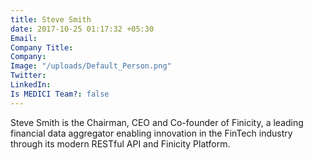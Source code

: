 ```yaml
---
title: Steve Smith
date: 2017-10-25 01:17:32 +05:30
Email: 
Company Title: 
Company: 
Image: "/uploads/Default_Person.png"
Twitter: 
LinkedIn: 
Is MEDICI Team?: false
---
```


Steve Smith is the Chairman, CEO and Co-founder of Finicity, a leading financial data aggregator enabling innovation in the FinTech industry through its modern RESTful API and Finicity Platform.